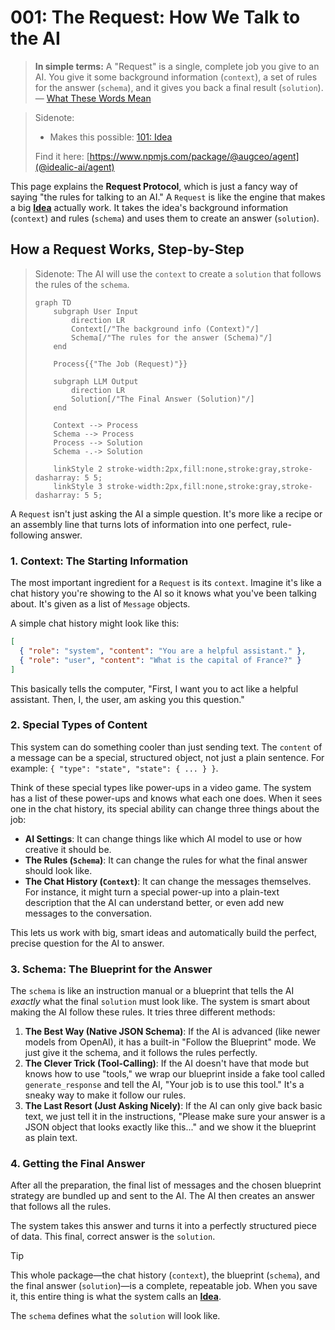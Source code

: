 # 001: The Request: How We Talk to the AI

> **In simple terms:** A "Request" is a single, complete job you give to an AI. You give it some background information (`context`), a set of rules for the answer (`schema`), and it gives you back a final result (`solution`). — [What These Words Mean](./000_glossary.md)

> Sidenote:
>
> - Makes this possible: [101: Idea](./101_concept_idea.md)
>
> Find it here: [https://www.npmjs.com/package/@augceo/agent](@idealic-ai/agent)

This page explains the **Request Protocol**, which is just a fancy way of saying "the rules for talking to an AI." A `Request` is like the engine that makes a big **[Idea](./101_concept_idea.md)** actually work. It takes the idea's background information (`context`) and rules (`schema`) and uses them to create an answer (`solution`).

## How a Request Works, Step-by-Step

> Sidenote:
> The AI will use the `context` to create a `solution` that follows the rules of the `schema`.
>
> ```mermaid
> graph TD
>     subgraph User Input
>         direction LR
>         Context[/"The background info (Context)"/]
>         Schema[/"The rules for the answer (Schema)"/]
>     end
>
>     Process{{"The Job (Request)"}}
>
>     subgraph LLM Output
>         direction LR
>         Solution[/"The Final Answer (Solution)"/]
>     end
>
>     Context --> Process
>     Schema --> Process
>     Process --> Solution
>     Schema -.-> Solution
>
>     linkStyle 2 stroke-width:2px,fill:none,stroke:gray,stroke-dasharray: 5 5;
>     linkStyle 3 stroke-width:2px,fill:none,stroke:gray,stroke-dasharray: 5 5;
> ```

A `Request` isn't just asking the AI a simple question. It's more like a recipe or an assembly line that turns lots of information into one perfect, rule-following answer.

### 1. Context: The Starting Information

The most important ingredient for a `Request` is its `context`. Imagine it's like a chat history you're showing to the AI so it knows what you've been talking about. It's given as a list of `Message` objects.

A simple chat history might look like this:

```json
[
  { "role": "system", "content": "You are a helpful assistant." },
  { "role": "user", "content": "What is the capital of France?" }
]
```

This basically tells the computer, "First, I want you to act like a helpful assistant. Then, I, the user, am asking you this question."

### 2. Special Types of Content

This system can do something cooler than just sending text. The `content` of a message can be a special, structured object, not just a plain sentence. For example: `{ "type": "state", "state": { ... } }`.

Think of these special types like power-ups in a video game. The system has a list of these power-ups and knows what each one does. When it sees one in the chat history, its special ability can change three things about the job:

- **AI Settings**: It can change things like which AI model to use or how creative it should be.
- **The Rules (`Schema`)**: It can change the rules for what the final answer should look like.
- **The Chat History (`Context`)**: It can change the messages themselves. For instance, it might turn a special power-up into a plain-text description that the AI can understand better, or even add new messages to the conversation.

This lets us work with big, smart ideas and automatically build the perfect, precise question for the AI to answer.

### 3. Schema: The Blueprint for the Answer

The `schema` is like an instruction manual or a blueprint that tells the AI _exactly_ what the final `solution` must look like. The system is smart about making the AI follow these rules. It tries three different methods:

1.  **The Best Way (Native JSON Schema)**: If the AI is advanced (like newer models from OpenAI), it has a built-in "Follow the Blueprint" mode. We just give it the schema, and it follows the rules perfectly.
2.  **The Clever Trick (Tool-Calling)**: If the AI doesn't have that mode but knows how to use "tools," we wrap our blueprint inside a fake tool called `generate_response` and tell the AI, "Your job is to use this tool." It's a sneaky way to make it follow our rules.
3.  **The Last Resort (Just Asking Nicely)**: If the AI can only give back basic text, we just tell it in the instructions, "Please make sure your answer is a JSON object that looks exactly like this..." and we show it the blueprint as plain text.

### 4. Getting the Final Answer

After all the preparation, the final list of messages and the chosen blueprint strategy are bundled up and sent to the AI. The AI then creates an answer that follows all the rules.

The system takes this answer and turns it into a perfectly structured piece of data. This final, correct answer is the `solution`.

> [!TIP]
> This whole package—the chat history (`context`), the blueprint (`schema`), and the final answer (`solution`)—is a complete, repeatable job. When you save it, this entire thing is what the system calls an **[Idea](./101_concept_idea.md)**.

The `schema` defines what the `solution` will look like.
